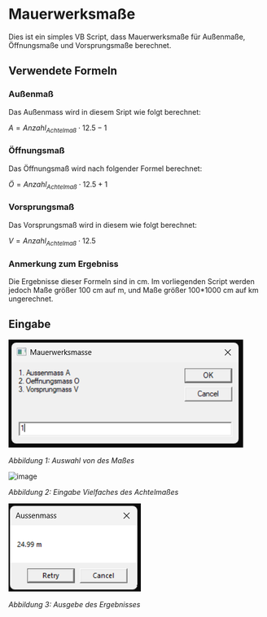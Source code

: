 # Mauerwerksmaße

Dies ist ein simples VB Script, dass Mauerwerksmaße für Außenmaße, Öffnungsmaße und Vorsprungsmaße berechnet.

## Verwendete Formeln

### Außenmaß

Das Außenmass wird in diesem Sript wie folgt berechnet:

$A = Anzahl_{Achtelmaß} \cdot 12.5  - 1$

### Öffnungsmaß

Das Öffnungsmaß wird nach folgender Formel berechnet:

$Ö = Anzahl_{Achtelmaß} \cdot 12.5 + 1$

### Vorsprungsmaß

Das Vorsprungsmaß wird in diesem wie folgt berechnet:

$V = Anzahl_{Achtelmaß} \cdot 12.5$

### Anmerkung zum Ergebniss

Die Ergebnisse dieser Formeln sind in cm. Im vorliegenden Script werden jedoch Maße größer 100 cm auf m, und Maße größer 100\*1000 cm auf km ungerechnet.

## Eingabe

![image](images/Auswahl.png)

*Abbildung 1: Auswahl von des Maßes*

![image](images/Anzahl_Achtelmaß.png)

*Abbildung 2: Eingabe Vielfaches des Achtelmaßes*

![image](images/Ausgabe.png)

*Abbildung 3: Ausgebe des Ergebnisses*


